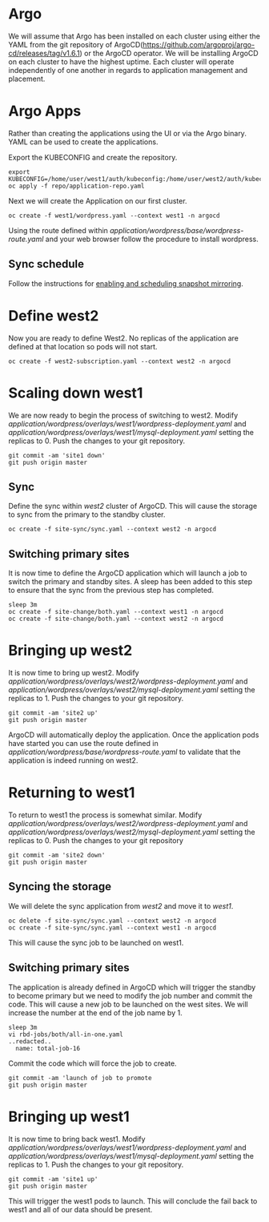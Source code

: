 # Argo
We will assume that Argo has been installed on each cluster using either the YAML from the git repository of ArgoCD(https://github.com/argoproj/argo-cd/releases/tag/v1.6.1) or the ArgoCD operator. We will be installing ArgoCD on each cluster to have the highest uptime. Each cluster will operate independently of one another in regards to application management and placement.

# Argo Apps
Rather than creating the applications using the UI or via the Argo binary. YAML can be used to create the applications.

Export the KUBECONFIG and create the repository.
```
export KUBECONFIG=/home/user/west1/auth/kubeconfig:/home/user/west2/auth/kubeconfig
oc apply -f repo/application-repo.yaml
```

Next we will create the Application on our first cluster.
```
oc create -f west1/wordpress.yaml --context west1 -n argocd
```

Using the route defined within *application/wordpress/base/wordpress-route.yaml* and your web browser follow the procedure to install wordpress.

## Sync schedule
Follow the instructions for [enabling and scheduling snapshot mirroring](../storage-schedule.md).

# Define west2
Now you are ready to define West2. No replicas of the application are defined at that location so pods will not start.

```
oc create -f west2-subscription.yaml --context west2 -n argocd
```

# Scaling down west1
We are now ready to begin the process of switching to west2. Modify *application/wordpress/overlays/west1/wordpress-deployment.yaml* and *application/wordpress/overlays/west1/mysql-deployment.yaml* setting the replicas to 0. Push the changes to your git repository.

```
git commit -am 'site1 down'
git push origin master
```

## Sync
Define the sync within *west2* cluster of ArgoCD. This will cause the storage to sync from the primary to the standby cluster.
```
oc create -f site-sync/sync.yaml --context west2 -n argocd
```

## Switching primary sites
It is now time to define the ArgoCD application which will launch a job to switch the primary and standby sites. A sleep has been added to this step to ensure that the sync from the previous step has completed.
```
sleep 3m
oc create -f site-change/both.yaml --context west1 -n argocd
oc create -f site-change/both.yaml --context west2 -n argocd
```

# Bringing up west2
It is now time to bring up west2. Modify *application/wordpress/overlays/west2/wordpress-deployment.yaml* and *application/wordpress/overlays/west2/mysql-deployment.yaml* setting the replicas to 1. Push the changes to your git repository.

```
git commit -am 'site2 up'
git push origin master
```

ArgoCD will automatically deploy the application. Once the application pods have started you can use the route defined in *application/wordpress/base/wordpress-route.yaml* to validate that the application is indeed running on west2.

# Returning to west1
To return to west1 the process is somewhat similar. Modify *application/wordpress/overlays/west2/wordpress-deployment.yaml* and *application/wordpress/overlays/west2/mysql-deployment.yaml* setting the replicas to 0. Push the changes to your git repository

```
git commit -am 'site2 down'
git push origin master
```

## Syncing the storage
We will delete the sync application from *west2* and move it to *west1*.

```
oc delete -f site-sync/sync.yaml --context west2 -n argocd
oc create -f site-sync/sync.yaml --context west1 -n argocd
```

This will cause the sync job to be launched on west1.


## Switching primary sites
The application is already defined in ArgoCD which will trigger the standby to become primary but we need to modify the job number and commit the code. This will cause a new job to be launched on the west sites. We will increase the number at the end of the job name by 1.

```
sleep 3m
vi rbd-jobs/both/all-in-one.yaml
..redacted..
  name: total-job-16
```

Commit the code which will force the job to create.
```
git commit -am 'launch of job to promote
git push origin master
```

# Bringing up west1
It is now time to bring back west1. Modify *application/wordpress/overlays/west1/wordpress-deployment.yaml* and *application/wordpress/overlays/west1/mysql-deployment.yaml* setting the replicas to 1. Push the changes to your git repository.

```
git commit -am 'site1 up'
git push origin master
```

This will trigger the west1 pods to launch. This will conclude the fail back to west1 and all of our data should be present.
